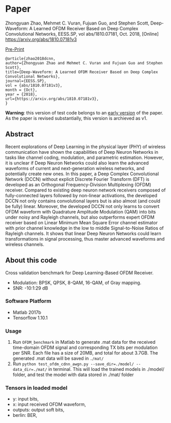 # Paper 
Zhongyuan Zhao, Mehmet C. Vuran, Fujuan Guo, and Stephen Scott, Deep-Waveform: A Learned OFDM Receiver Based on Deep Complex Convolutional Networks, EESS.SP, vol abs/1810.07181, Oct. 2018, [Online] https://arxiv.org/abs/1810.07181v3

[Pre-Print](https://arxiv.org/abs/1810.07181v3)

```
@article{zhao2018dcnn,
author={Zhongyuan Zhao and Mehmet C. Vuran and Fujuan Guo and Stephen Scott},
title={Deep-Waveform: A Learned OFDM Receiver Based on Deep Complex Convolutional Networks},
journal={EESS.SP},
vol = {abs/1810.07181v3},
month = {Oct},
year = {2018},
url={https://arxiv.org/abs/1810.07181v3},
}
```

**Warning**: this version of test code belongs to an [early version](https://arxiv.org/abs/1810.07181v3) of the paper. As the paper is revised substantially, this version is archieved as v1.

## Abstract
Recent explorations of Deep Learning in the physical layer (PHY) of wireless communication have shown the capabilities of Deep Neuron Networks in tasks like channel coding, modulation, and parametric estimation. However, it is unclear if Deep Neuron Networks could also learn the advanced waveforms of current and next-generation wireless networks, and potentially create new ones. In this paper, a Deep Complex Convolutional Network (DCCN) without explicit Discrete Fourier Transform (DFT) is developed as an Orthogonal Frequency-Division Multiplexing (OFDM) receiver. Compared to existing deep neuron network receivers composed of fully-connected layers followed by non-linear activations, the developed DCCN not only contains convolutional layers but is also almost (and could be fully) linear. Moreover, the developed DCCN not only learns to convert OFDM waveform with Quadrature Amplitude Modulation (QAM) into bits under noisy and Rayleigh channels, but also outperforms expert OFDM receiver based on Linear Minimum Mean Square Error channel estimator with prior channel knowledge in the low to middle Signal-to-Noise Ratios of Rayleigh channels. It shows that linear Deep Neuron Networks could learn transformations in signal processing, thus master advanced waveforms and wireless channels.

## About this code
Cross validation benchmark for Deep Learning-Based OFDM Receiver.

+ Modulation: BPSK, QPSK, 8-QAM, 16-QAM, of Gray mapping.
+ SNR: -10:1:29 dB

### Software Platform
+ Matlab 2017b
+ Tensorflow 1.10.1

### Usage
1. Run `OFDM_benchmark` in Matlab to generate .mat data for the received time-domain OFDM signal and corresponding TX bits per modulation per SNR. Each file has a size of 20MB, and total for about 3.7GB. The generated .mat data will be saved in `./mat/`
2. Run `python test_ofdm_cdnn_awgn.py --save_dir=./model/ --data_dir=./mat/` in terminal. This will load the trained models in ./model/ folder, and test the model with data stored in ./mat/ folder

### Tensors in loaded model
+ y: input bits, 
+ x: input received OFDM waveform,
+ outputs: output soft bits,
+ berlin: BER,
